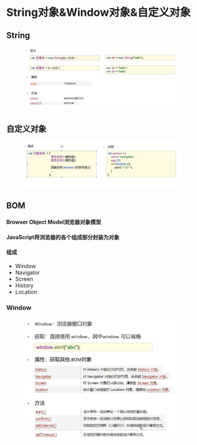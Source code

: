 # String对象\&Window对象&自定义对象

## String

<figure><img src="../.gitbook/assets/image (2).png" alt=""><figcaption></figcaption></figure>

## 自定义对象

<figure><img src="../.gitbook/assets/image (4) (5).png" alt=""><figcaption></figcaption></figure>

## BOM

#### Browser Object Model浏览器对象模型

#### JavaScript将浏览器的各个组成部分封装为对象

#### 组成

* Window
* Navigator
* Screen
* History
* Location

### Window

<figure><img src="../.gitbook/assets/image (5).png" alt=""><figcaption></figcaption></figure>
